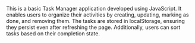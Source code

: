 This is a basic Task Manager application developed using JavaScript. It enables users to organize their activities by creating, updating, marking as done, and removing them. The tasks are stored in localStorage, ensuring they persist even after refreshing the page. Additionally, users can sort tasks based on their completion state.
